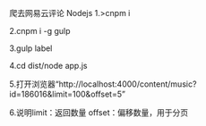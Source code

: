 爬去网易云评论 Nodejs
1.>cnpm i

2.cnpm i -g gulp

3.gulp label

4.cd dist/node app.js

5.打开浏览器“http://localhost:4000/content/music?id=186016&limit=100&offset=5”

6.说明limit：返回数量 offset：偏移数量，用于分页
